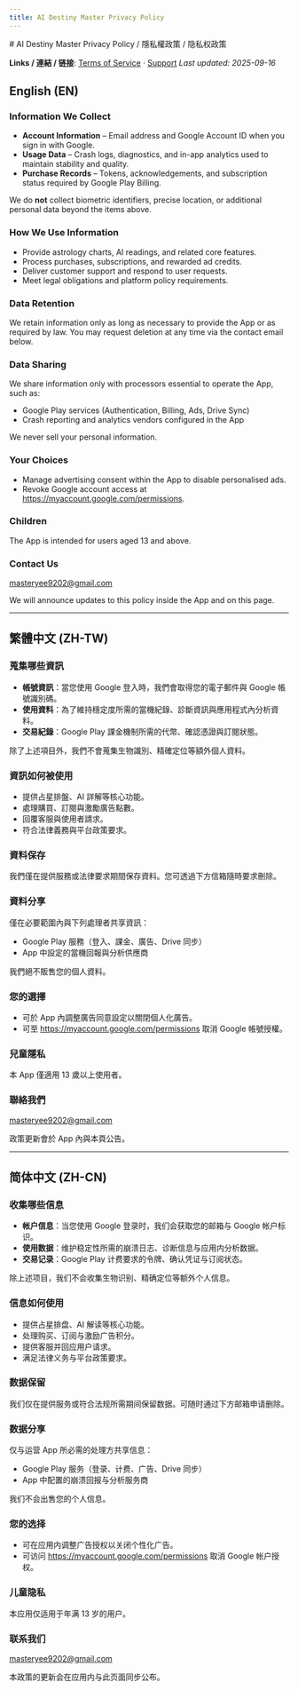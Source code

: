 ```yaml
---
title: AI Destiny Master Privacy Policy
---
```


﻿# AI Destiny Master Privacy Policy / 隱私權政策 / 隐私权政策

**Links / 連結 / 链接**: [Terms of Service](terms.html) · [Support](support.html)
_Last updated: 2025-09-16_

## English (EN)
### Information We Collect
- **Account Information** – Email address and Google Account ID when you sign in with Google.
- **Usage Data** – Crash logs, diagnostics, and in-app analytics used to maintain stability and quality.
- **Purchase Records** – Tokens, acknowledgements, and subscription status required by Google Play Billing.

We do **not** collect biometric identifiers, precise location, or additional personal data beyond the items above.

### How We Use Information
- Provide astrology charts, AI readings, and related core features.
- Process purchases, subscriptions, and rewarded ad credits.
- Deliver customer support and respond to user requests.
- Meet legal obligations and platform policy requirements.

### Data Retention
We retain information only as long as necessary to provide the App or as required by law. You may request deletion at any time via the contact email below.

### Data Sharing
We share information only with processors essential to operate the App, such as:
- Google Play services (Authentication, Billing, Ads, Drive Sync)
- Crash reporting and analytics vendors configured in the App

We never sell your personal information.

### Your Choices
- Manage advertising consent within the App to disable personalised ads.
- Revoke Google account access at https://myaccount.google.com/permissions.

### Children
The App is intended for users aged 13 and above.

### Contact Us
masteryee9202@gmail.com

We will announce updates to this policy inside the App and on this page.

---

## 繁體中文 (ZH-TW)
### 蒐集哪些資訊
- **帳號資訊**：當您使用 Google 登入時，我們會取得您的電子郵件與 Google 帳號識別碼。
- **使用資料**：為了維持穩定度所需的當機紀錄、診斷資訊與應用程式內分析資料。
- **交易紀錄**：Google Play 課金機制所需的代幣、確認憑證與訂閱狀態。

除了上述項目外，我們不會蒐集生物識別、精確定位等額外個人資料。

### 資訊如何被使用
- 提供占星排盤、AI 詳解等核心功能。
- 處理購買、訂閱與激勵廣告點數。
- 回覆客服與使用者請求。
- 符合法律義務與平台政策要求。

### 資料保存
我們僅在提供服務或法律要求期間保存資料。您可透過下方信箱隨時要求刪除。

### 資料分享
僅在必要範圍內與下列處理者共享資訊：
- Google Play 服務（登入、課金、廣告、Drive 同步）
- App 中設定的當機回報與分析供應商

我們絕不販售您的個人資料。

### 您的選擇
- 可於 App 內調整廣告同意設定以關閉個人化廣告。
- 可至 https://myaccount.google.com/permissions 取消 Google 帳號授權。

### 兒童隱私
本 App 僅適用 13 歲以上使用者。

### 聯絡我們
masteryee9202@gmail.com

政策更新會於 App 內與本頁公告。

---

## 简体中文 (ZH-CN)
### 收集哪些信息
- **帐户信息**：当您使用 Google 登录时，我们会获取您的邮箱与 Google 帐户标识。
- **使用数据**：维护稳定性所需的崩溃日志、诊断信息与应用内分析数据。
- **交易记录**：Google Play 计费要求的令牌、确认凭证与订阅状态。

除上述项目，我们不会收集生物识别、精确定位等额外个人信息。

### 信息如何使用
- 提供占星排盘、AI 解读等核心功能。
- 处理购买、订阅与激励广告积分。
- 提供客服并回应用户请求。
- 满足法律义务与平台政策要求。

### 数据保留
我们仅在提供服务或符合法规所需期间保留数据。可随时通过下方邮箱申请删除。

### 数据分享
仅与运营 App 所必需的处理方共享信息：
- Google Play 服务（登录、计费、广告、Drive 同步）
- App 中配置的崩溃回报与分析服务商

我们不会出售您的个人信息。

### 您的选择
- 可在应用内调整广告授权以关闭个性化广告。
- 可访问 https://myaccount.google.com/permissions 取消 Google 帐户授权。

### 儿童隐私
本应用仅适用于年满 13 岁的用户。

### 联系我们
masteryee9202@gmail.com

本政策的更新会在应用内与此页面同步公布。
